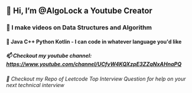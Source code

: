 ## 👋 Hi, I’m @AlgoLock a Youtube Creator
### 👀 I make videos on Data Structures and Algorithm
#### 🌱 Java C++ Python Kotlin - I can code in whatever language you'd like
##### 📫 Checkout my youtube channel: https://www.youtube.com/channel/UCfvW4KQXzpE3ZZqNxAHnaPQ
###### 💞️ Checkout my Repo of Leetcode Top Interview Question for help on your next technical interview

<!---
AlgoLock/AlgoLock is a ✨ special ✨ repository because its `README.md` (this file) appears on your GitHub profile.
You can click the Preview link to take a look at your changes.
--->
